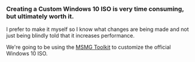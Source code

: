 ### Creating a Custom Windows 10 ISO is very time consuming, but ultimately worth it. 

I prefer to make it myself so I know what changes are being made and not just being blindly told that it increases performance.

We're going to be using the [MSMG Toolkit](https://www.majorgeeks.com/files/details/msmg_toolkit.html) to customize the official Windows 10 ISO.
